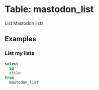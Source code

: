 # Table: mastodon_list

List Mastodon lists

## Examples

### List my lists

```sql
select
  id
  title
from
  mastodon_list
```
